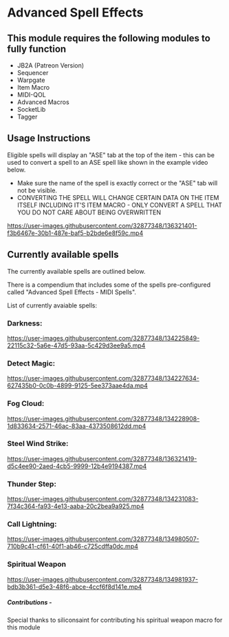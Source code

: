 # Advanced Spell Effects

## This module requires the following modules to fully function
- JB2A (Patreon Version)
- Sequencer
- Warpgate
- Item Macro
- MIDI-QOL
- Advanced Macros
- SocketLib
- Tagger

## Usage Instructions
Eligible spells will display an "ASE" tab at the top of the item - this can be used to convert a spell to an ASE spell like shown in the example video below.
- Make sure the name of the spell is exactly correct or the "ASE" tab will not be visible.
- CONVERTING THE SPELL WILL CHANGE CERTAIN DATA ON THE ITEM ITSELF INCLUDING IT'S ITEM MACRO - ONLY CONVERT A SPELL THAT YOU DO NOT CARE ABOUT BEING OVERWRITTEN

https://user-images.githubusercontent.com/32877348/136321401-f3b6467e-30b1-487e-baf5-b2bde6e8f59c.mp4


## Currently available spells
The currently available spells are outlined below. 

There is a compendium that includes some of the spells pre-configured called "Advanced Spell Effects - MIDI Spells".

List of currently avaiable spells: 

### Darkness:
https://user-images.githubusercontent.com/32877348/134225849-22115c32-5a6e-47d5-93aa-5c429d3ee9a5.mp4

### Detect Magic:
https://user-images.githubusercontent.com/32877348/134227634-627435b0-0c0b-4899-9125-5ee373aae4da.mp4

### Fog Cloud:
https://user-images.githubusercontent.com/32877348/134228908-1d833634-2571-46ac-83aa-4373508612dd.mp4

### Steel Wind Strike:
https://user-images.githubusercontent.com/32877348/136321419-d5c4ee90-2aed-4cb5-9999-12b4e9194387.mp4

### Thunder Step:
https://user-images.githubusercontent.com/32877348/134231083-7f34c364-fa93-4e13-aaba-20c2bea9a925.mp4

### Call Lightning:
https://user-images.githubusercontent.com/32877348/134980507-710b9c41-cf61-40f1-ab46-c725cdffa0dc.mp4

### Spiritual Weapon
https://user-images.githubusercontent.com/32877348/134981937-bdb3b361-d5e3-48f6-abce-4ccf6f8d141e.mp4

##### Contributions - 
Special thanks to siliconsaint for contributing his spiritual weapon macro for this module
